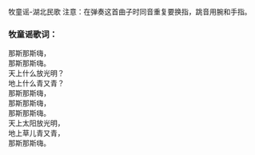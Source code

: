 

牧童谣-湖北民歌 注意：在弹奏这首曲子时同音重复要换指，跳音用腕和手指。

### 牧童谣歌词：

那斯那斯嗨，  
那斯那斯嗨。  
天上什么放光明？  
地上什么青又青？  
那斯那斯嗨，  
那斯那斯嗨，  
那斯那斯嗨。  
天上太阳放光明，  
地上草儿青又青，  
那斯那斯嗨。  

